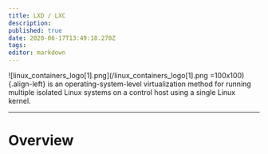 ```yaml
---
title: LXD / LXC
description: 
published: true
date: 2020-06-17T13:49:18.270Z
tags: 
editor: markdown
---
```


![linux_containers_logo[1].png](/linux_containers_logo[1].png =100x100){.align-left}
is an operating-system-level virtualization method
for running multiple isolated Linux systems on a control host using a single Linux kernel.

---

# Overview